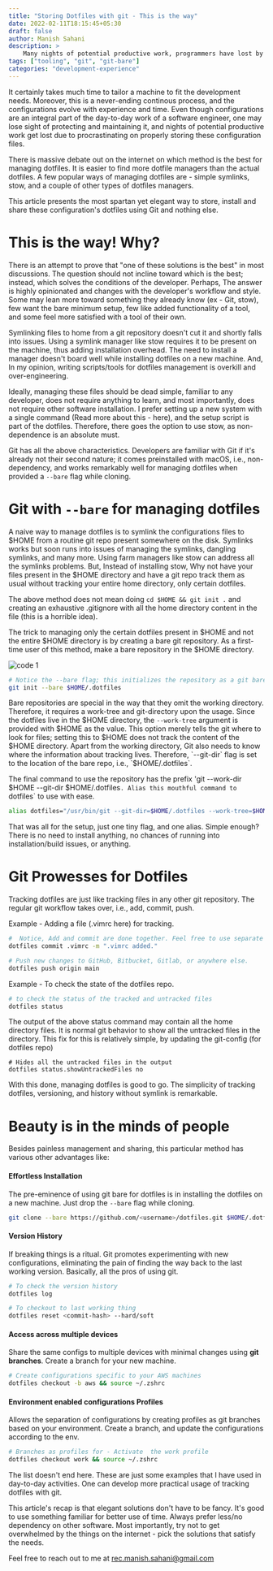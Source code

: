 ```yaml
---
title: "Storing Dotfiles with git - This is the way"
date: 2022-02-11T18:15:45+05:30
draft: false
author: Manish Sahani
description: >
    Many nights of potential productive work, programmers have lost by procrastinating on properly managing their dotfiles. This article discusses an elegant way to manage and share dotfiles across machines using a single git repository.
tags: ["tooling", "git", "git-bare"]
categories: "development-experience"
---
```


It certainly takes much time to tailor a machine to fit the development needs. Moreover, this is a never-ending continous process, and the configurations evolve with experience and time. Even though configurations are an integral part of the day-to-day work of a software engineer, one may lose sight of protecting and maintaining it, and nights of potential productive work get lost due to procrastinating on properly storing these configuration files. 

There is massive debate out on the internet on which method is the best for managing dotfiles. It is easier to find more dotfile managers than the actual dotfiles. A few popular ways of managing dotfiles are - simple symlinks, stow, and a couple of other types of dotfiles managers. 

This article presents the most spartan yet elegant way to store, install and share these configuration's dotfiles using Git and nothing else.

# This is the way! Why?

There is an attempt to prove that "one of these solutions is the best" in most discussions. The question should not incline toward which is the best; instead, which solves the conditions of the developer. Perhaps, The answer is highly opinionated and changes with the developer's workflow and style. Some may lean more toward something they already know (ex - Git, stow), few want the bare minimum setup, few like added functionality of a tool, and some feel more satisfied with a tool of their own. 

Symlinking files to home from a git repository doesn't cut it and shortly falls into issues. Using a symlink manager like stow requires it to be present on the machine, thus adding installation overhead. The need to install a manager doesn't board well while installing dotfiles on a new machine. And,  In my opinion, writing scripts/tools for dotfiles management is overkill and over-engineering.

Ideally, managing these files should be dead simple, familiar to any developer, does not require anything to learn, and most importantly, does not require other software installation. I prefer setting up a new system with a single command (Read more about this - here), and the setup script is part of the dotfiles. Therefore, there goes the option to use stow, as non-dependence is an absolute must.  

Git has all the above characteristics. Developers are familiar with Git if it's already not their second nature; it comes preinstalled with macOS, i.e., non-dependency, and works remarkably well for managing dotfiles when provided a `--bare` flag while cloning. 

# Git with `--bare` for managing dotfiles

A naive way to manage dotfiles is to symlink the configurations files to $HOME from a routine git repo present somewhere on the disk. Symlinks works but soon runs into issues of managing the symlinks, dangling symlinks, and many more. Using farm managers like stow can address all the symlinks problems. But, Instead of installing stow, Why not have your files present in the $HOME directory and have a git repo track them as usual without tracking your entire home directory, only certain dotfiles.

The above method does not mean doing `cd $HOME && git init .` and creating an exhaustive .gitignore with all the home directory content in the file (this is a horrible idea). 

The trick to managing only the certain dotfiles present in $HOME and not the entire $HOME directory is by creating a bare git repository. As a first-time user of this method, make a bare repository in the $HOME directory. 

![code 1](https://carbon.now.sh/?bg=rgba%28171%2C+184%2C+195%2C+1%29&t=nord&wt=none&l=application%2Fx-sh&width=795&ds=true&dsyoff=20px&dsblur=68px&wc=true&wa=false&pv=8px&ph=8px&ln=false&fl=1&fm=Hack&fs=14px&lh=133%25&si=false&es=2x&wm=false&code=alias%2520dotfiles%253D%2522%252Fusr%252Fbin%252Fgit%2520--git-dir%253D%2524HOME%252F.dotfiles%2520--work-tree%253D%2524HOME%2522%2520)


```bash
# Notice the --bare flag; this initializes the repository as a git bare
git init --bare $HOME/.dotfiles
```

Bare repositories are special in the way that they omit the working directory. Therefore, it requires a work-tree and git-directory upon the usage. Since the dotfiles live in the $HOME directory, the `--work-tree` argument is provided with $HOME as the value. This option merely tells the git where to look for files; setting this to $HOME does not track the content of the $HOME directory. Apart from the working directory, Git also needs to know where the information about tracking lives. Therefore, `--git-dir` flag is set to the location of the bare repo, i.e., `$HOME/.dotfiles`. 

The final command to use the repository has the prefix 'git --work-dir $HOME --git-dir $HOME/.dotfiles`. Alias this mouthful command to `dotfiles` to use with ease.

```bash 
alias dotfiles="/usr/bin/git --git-dir=$HOME/.dotfiles --work-tree=$HOME" 
```

That was all for the setup, just one tiny flag, and one alias. Simple enough? There is no need to install anything, no chances of running into installation/build issues, or anything. 

# Git Prowesses for Dotfiles

Tracking dotfiles are just like tracking files in any other git repository. The regular git workflow takes over, i.e., add, commit, push. 

Example - Adding a file (.vimrc here) for tracking.

```bash
#  Notice, Add and commit are done together. Feel free to use separate commands for the same.
dotfiles commit .vimrc -m ".vimrc added."

# Push new changes to GitHub, Bitbucket, Gitlab, or anywhere else.
dotfiles push origin main
```

Example - To check the state of the dotfiles repo.

```bash
# to check the status of the tracked and untracked files
dotfiles status
```

The output of the above status command may contain all the home directory files. It is normal git behavior to show all the untracked files in the directory. This fix for this is relatively simple, by updating the git-config (for dotfiles repo)

``` 
# Hides all the untracked files in the output
dotfiles status.showUntrackedFiles no 
```

With this done, managing dotfiles is good to go. The simplicity of tracking dotfiles, versioning, and history without symlink is remarkable. 

# Beauty is in the minds of people

Besides painless management and sharing, this particular method has various other advantages like:

#### Effortless Installation

The pre-eminence of using git bare for dotfiles is in installing the dotfiles on a new machine. Just drop the `--bare` flag while cloning. 

```bash 
git clone --bare https://github.com/<username>/dotfiles.git $HOME/.dotfiles && source ~/.zshrc 
```

#### Version History 

If breaking things is a ritual. Git promotes experimenting with new configurations, eliminating the pain of finding the way back to the last working version. Basically, all the pros of using git.

```bash 
# To check the version history 
dotfiles log 

# To checkout to last working thing
dotfiles reset <commit-hash> --hard/soft
```

#### Access across multiple devices

Share the same configs to multiple devices with minimal changes using **git branches**. Create a branch for your new machine.

```bash 
# Create configurations specific to your AWS machines 
dotfiles checkout -b aws && source ~/.zshrc   
``` 

#### Environment enabled configurations Profiles

Allows the separation of configurations by creating profiles as git branches based on your environment. Create a branch, and update the configurations according to the env. 

```bash 
# Branches as profiles for - Activate  the work profile 
dotfiles checkout work && source ~/.zshrc
``` 

The list doesn't end here. These are just some examples that I have used in day-to-day activities. One can develop more practical usage of tracking dotfiles with git. 

This article's recap is that elegant solutions don't have to be fancy. It's good to use something familiar for better use of time. Always prefer less/no dependency on other software. Most importantly, try not to get overwhelmed by the things on the internet - pick the solutions that satisfy the needs. 


Feel free to reach out to me at [rec.manish.sahani@gmail.com](mailto:rec.manish.sahani@gmail.com)